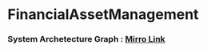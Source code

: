 # FinancialAssetManagement

### System Archetecture Graph : [Mirro Link](https://miro.com/app/board/uXjVMrqBrdw=/?share_link_id=419022054828)
